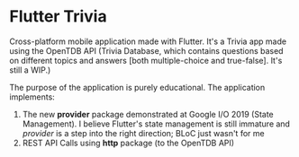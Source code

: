 # Flutter Trivia

Cross-platform mobile application made with Flutter. It's a Trivia app made using the OpenTDB API
(Trivia Database, which contains questions based on different topics and answers \[both multiple-choice
and true-false\]. It's still a WIP.)

The purpose of the application is purely educational. The application implements:
1. The new **provider** package demonstrated at Google I/O 2019 (State Management). I believe Flutter's state management is still immature and _provider_ is a step into the right direction; BLoC just wasn't for me
2. REST API Calls using **http** package (to the OpenTDB API)
